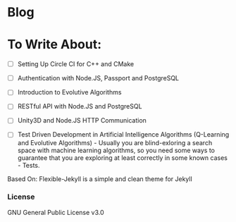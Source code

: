 # Blog

# To Write About:
- [ ] Setting Up Circle CI for C++ and CMake
- [ ] Authentication with Node.JS, Passport and PostgreSQL
- [ ] Introduction to Evolutive Algorithms
- [ ] RESTful API with Node.JS and PostgreSQL
- [ ] Unity3D and Node.JS HTTP Communication
- [ ] Test Driven Development in Artificial Intelligence Algorithms (Q-Learning and Evolutive Algorithms) - Usually you are blind-exloring a search space with machine learning algorithms, so you need some ways to guarantee that you are exploring at least correctly in some known cases - Tests.


Based On: Flexible-Jekyll is a simple and clean theme for Jekyll

### License

GNU General Public License v3.0
